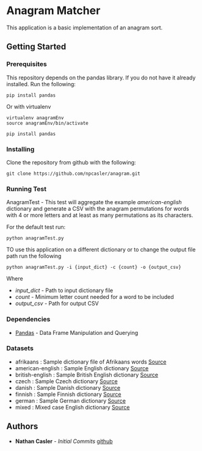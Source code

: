 # Anagram Matcher

This application is a basic implementation of an anagram sort.

## Getting Started

### Prerequisites

This repository depends on the pandas library. If you do not have it already 
installed. Run the following:

```
pip install pandas
```

Or with virtualenv

```
virtualenv anagramEnv
source anagramEnv/bin/activate

pip install pandas
```

### Installing

Clone the repository from github with the following:

```
git clone https://github.com/npcasler/anagram.git
```

### Running Test

AnagramTest - This test will aggregate the example *american-english* dictionary
and generate a CSV with the anagram permutations for words with 4 or more
letters and at least as many permutations as its characters.

For the default test run:

```
python anagramTest.py
```

TO use this application on a different dictionary or to change the output file
path run the following

``` 
python anagramTest.py -i {input_dict} -c {count} -o {output_csv}
```

Where

* *input\_dict* - Path to input dictionary file
* *count* - Minimum letter count needed for a word to be included
* *output\_csv* - Path for output CSV 

### Dependencies

* [Pandas](https://pandas.pydata.org) - Data Frame Manipulation and Querying

### Datasets

* afrikaans        : Sample dictionary file of Afrikaans words 
  [Source](https://download.openwall.net/pub/wordlists/languages/Afrikaans/lower.gz)
* american-english : Sample English dictionary
  [Source](https://packages.ubuntu.com/trusty/wordlist/wamerican)
* british-english  : Sample British English dictionary
  [Source](https://packages.ubuntu.com/trusty/wordlist/wbritish)
* czech            : Sample Czech dictionary 
  [Source](https://download.openwall.net/pub/wordlists/languages/Czech/lower.gz)
* danish           : Sample Danish dictionary
  [Source](https://download.openwall.net/pub/wordlists/languages/Danish/2-large/lower.gz)
* finnish          : Sample Finnish dictionary
  [Source](https://download.openwall.net/pub/wordlists/languages/Finnish/lower.gz)
* german           : Sample German dictionary
  [Source](https://download.openwall.net/pub/wordlists/languages/German/2-large/cap.gz)
* mixed            : Mixed case English dictionary
  [Source](https://download.openwall.net/pub/wordlists/languages/English/4-extra/mixed.gz)

## Authors

* **Nathan Casler** - *Initial Commits* [github](https://github.com/npcasler)




